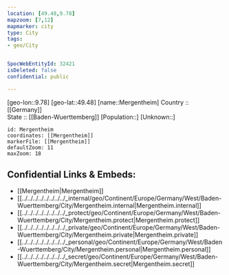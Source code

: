 ```yaml
---
location: [49.48,9.78] 
mapzoom: [7,12] 
mapmarker: city 
type: City
tags:
- geo/City


SpocWebEntityId: 32421
isDeleted: false
confidential: public

---
```

[geo-lon::9.78] 
[geo-lat::49.48] 
[name::Mergentheim] 
Country :: [[Germany]]  
State :: [[Baden-Wuerttemberg]] 
[Population::] 
[Unknown::] 


```leaflet
id: Mergentheim
coordinates: [[Mergentheim]] 
markerFile: [[Mergentheim]] 
defaultZoom: 11 
maxZoom: 18
```


## Confidential Links & Embeds: 
- [[Mergentheim|Mergentheim]]  
- [[../../../../../../../../_internal/geo/Continent/Europe/Germany/West/Baden-Wuerttemberg/City/Mergentheim.internal|Mergentheim.internal]] 
- [[../../../../../../../../_protect/geo/Continent/Europe/Germany/West/Baden-Wuerttemberg/City/Mergentheim.protect|Mergentheim.protect]] 
- [[../../../../../../../../_private/geo/Continent/Europe/Germany/West/Baden-Wuerttemberg/City/Mergentheim.private|Mergentheim.private]] 
- [[../../../../../../../../_personal/geo/Continent/Europe/Germany/West/Baden-Wuerttemberg/City/Mergentheim.personal|Mergentheim.personal]] 
- [[../../../../../../../../_secret/geo/Continent/Europe/Germany/West/Baden-Wuerttemberg/City/Mergentheim.secret|Mergentheim.secret]] 
